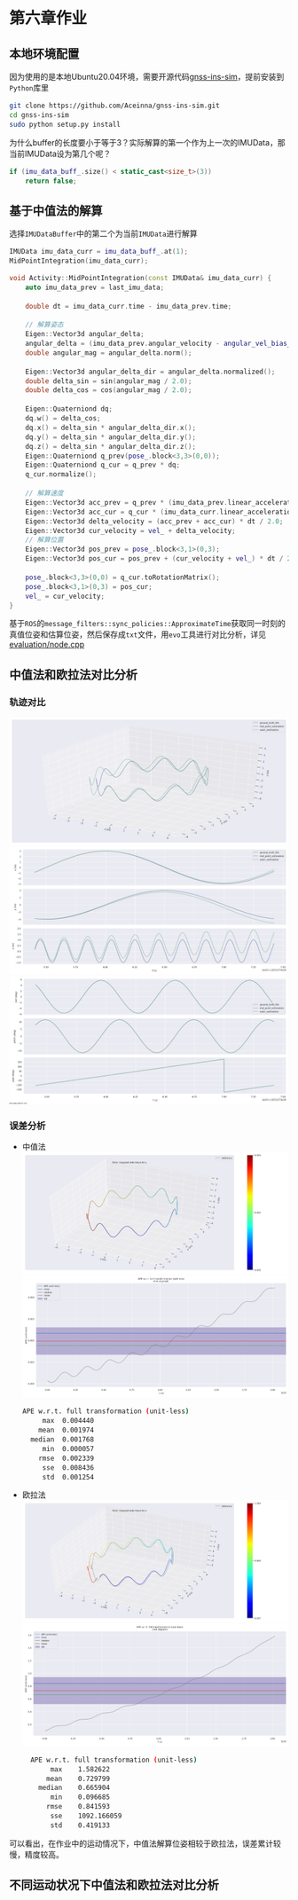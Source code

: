 # 第六章作业

## 本地环境配置
因为使用的是本地Ubuntu20.04环境，需要开源代码[gnss-ins-sim](https://github.com/Aceinna/gnss-ins-sim)，提前安装到`Python`库里

```bash
git clone https://github.com/Aceinna/gnss-ins-sim.git
cd gnss-ins-sim
sudo python setup.py install
```

为什么buffer的长度要小于等于3？实际解算的第一个作为上一次的IMUData，那当前IMUData设为第几个呢？
```cpp
if (imu_data_buff_.size() < static_cast<size_t>(3))
    return false;
```

## 基于中值法的解算
选择`IMUDataBuffer`中的第二个为当前`IMUData`进行解算
```cpp
IMUData imu_data_curr = imu_data_buff_.at(1);
MidPointIntegration(imu_data_curr);
```

```cpp
void Activity::MidPointIntegration(const IMUData& imu_data_curr) {
    auto imu_data_prev = last_imu_data;

    double dt = imu_data_curr.time - imu_data_prev.time;

    // 解算姿态
    Eigen::Vector3d angular_delta;
    angular_delta = (imu_data_prev.angular_velocity - angular_vel_bias_ + imu_data_curr.angular_velocity - angular_vel_bias_) * dt / 2.0;
    double angular_mag = angular_delta.norm();
    
    Eigen::Vector3d angular_delta_dir = angular_delta.normalized();
    double delta_sin = sin(angular_mag / 2.0);
    double delta_cos = cos(angular_mag / 2.0);
    
    Eigen::Quaterniond dq;
    dq.w() = delta_cos;
    dq.x() = delta_sin * angular_delta_dir.x();
    dq.y() = delta_sin * angular_delta_dir.y();
    dq.z() = delta_sin * angular_delta_dir.z();
    Eigen::Quaterniond q_prev(pose_.block<3,3>(0,0));
    Eigen::Quaterniond q_cur = q_prev * dq;
    q_cur.normalize();

    // 解算速度
    Eigen::Vector3d acc_prev = q_prev * (imu_data_prev.linear_acceleration - linear_acc_bias_) - G_;
    Eigen::Vector3d acc_cur = q_cur * (imu_data_curr.linear_acceleration - linear_acc_bias_) - G_;
    Eigen::Vector3d delta_velocity = (acc_prev + acc_cur) * dt / 2.0;
    Eigen::Vector3d cur_velocity = vel_ + delta_velocity;
    // 解算位置
    Eigen::Vector3d pos_prev = pose_.block<3,1>(0,3);
    Eigen::Vector3d pos_cur = pos_prev + (cur_velocity + vel_) * dt / 2.0;

    pose_.block<3,3>(0,0) = q_cur.toRotationMatrix();
    pose_.block<3,1>(0,3) = pos_cur;
    vel_ = cur_velocity;
}
```

基于`ROS`的`message_filters::sync_policies::ApproximateTime`获取同一时刻的真值位姿和估算位姿，然后保存成`txt`文件，用`evo`工具进行对比分析，详见[evaluation/node.cpp](../../src/imu_integration/src/evaluation/node.cpp)

## 中值法和欧拉法对比分析

### 轨迹对比
![traj](./data/trajectory.png)
![xyz](./data/xyz_view.png)
![rpy](./data/rpy_view.png)
### 误差分析
* 中值法
  ![mid_point_traj](./data/mid_point_traj.png)
  ![mid_point_ape](./data/mid_point_ape.png)
  ```bash
  APE w.r.t. full transformation (unit-less)
       max	0.004440
      mean	0.001974
    median	0.001768
       min	0.000057
      rmse	0.002339
       sse	0.008436
       std	0.001254
  ```

* 欧拉法
  ![euler_traj](./data/euler_traj.png)
  ![euler_ape](./data/euler_ape.png)
  ```bash
    APE w.r.t. full transformation (unit-less)
         max	1.582622
        mean	0.729799
      median	0.665904
         min	0.096685
        rmse	0.841593
         sse	1092.166059
         std	0.419133
  ```

可以看出，在作业中的运动情况下，中值法解算位姿相较于欧拉法，误差累计较慢，精度较高。

## 不同运动状况下中值法和欧拉法对比分析

